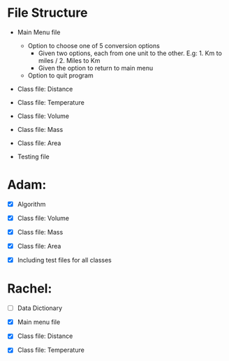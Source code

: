 # File Structure

- Main Menu file
  - Option to choose one of 5 conversion options
    - Given two options, each from one unit to the other. E.g: 1. Km to miles / 2. Miles to Km
    - Given the option to return to main menu
  - Option to quit program

- Class file: Distance
- Class file: Temperature
- Class file: Volume
- Class file: Mass
- Class file: Area
- Testing file



# Adam:

- [x] Algorithm
- [x] Class file: Volume 
- [x] Class file: Mass
- [x] Class file: Area
- [x] Including test files for all classes


# Rachel:

- [ ] Data Dictionary
- [x] Main menu file
- [x] Class file: Distance
- [x] Class file: Temperature

